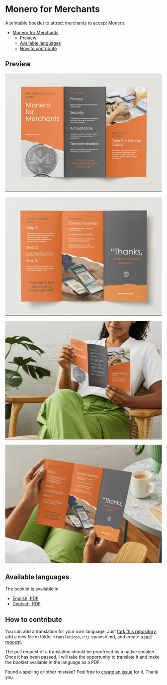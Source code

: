# Monero for Merchants

A printable booklet to attract merchants to accept Monero.

- [Monero for Merchants](#monero-for-merchants)
  - [Preview](#preview)
  - [Available languages](#available-languages)
  - [How to contribute](#how-to-contribute)

## Preview

![Page One](assets/images/Screenshot%202023-08-30%20at%2017.52.38.png)

![Page Two](assets/images/Screenshot%202023-08-30%20at%2017.52.55.png)

![Reader One](assets/images/Screenshot%202023-08-30%20at%2017.53.04.png)

![Reader Two](assets/images/Screenshot%202023-08-30%20at%2017.53.08.png)

## Available languages

The booklet is available in

- [English, PDF](assets/pdfs/Monero%20for%20Merchants%20Booklet%20-%20english.pdf)
- [Deutsch, PDF](assets/pdfs/Monero%20fuer%20Haedler%20Flyer%20-%20deutsch.pdf)
## How to contribute

You can add a translation for your own language. Just [fork this repository](https://github.com/ASchmidt1024/monero-for-merchants-booklet/fork), add a new file in folder `translations`, e.g. spanish.md, and create a [pull request](https://docs.github.com/en/pull-requests/collaborating-with-pull-requests/proposing-changes-to-your-work-with-pull-requests/creating-a-pull-request?tool=webui).

The pull request of a translation should be proofread by a native speaker. Once it has been passed, I will take the opportunity to translate it and make the booklet available in the language as a PDF.

Found a spelling or other mistake? Feel free to [create an issue](https://github.com/ASchmidt1024/monero-for-merchants-booklet/issues/new/choose) for it. Thank you.

